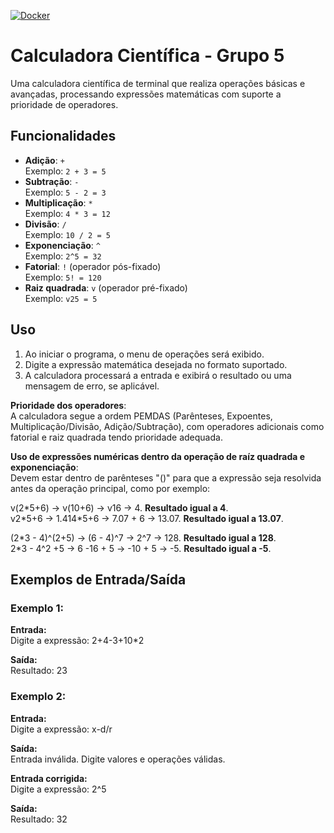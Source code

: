 [![Docker](https://github.com/thiagoricardop/grupo5/actions/workflows/docker-build.yml/badge.svg)](https://github.com/thiagoricardop/grupo5/actions/workflows/docker-build.yml)

# Calculadora Científica - Grupo 5

Uma calculadora científica de terminal que realiza operações básicas e avançadas, processando expressões matemáticas com suporte a prioridade de operadores.

## Funcionalidades

- **Adição**: `+`  
  Exemplo: `2 + 3 = 5`
- **Subtração**: `-`  
  Exemplo: `5 - 2 = 3`
- **Multiplicação**: `*`  
  Exemplo: `4 * 3 = 12`
- **Divisão**: `/`  
  Exemplo: `10 / 2 = 5`
- **Exponenciação**: `^`  
  Exemplo: `2^5 = 32`
- **Fatorial**: `!` (operador pós-fixado)  
  Exemplo: `5! = 120`
- **Raiz quadrada**: `v` (operador pré-fixado)  
  Exemplo: `v25 = 5`

## Uso

1. Ao iniciar o programa, o menu de operações será exibido.
2. Digite a expressão matemática desejada no formato suportado.
3. A calculadora processará a entrada e exibirá o resultado ou uma mensagem de erro, se aplicável.

**Prioridade dos operadores**:  
A calculadora segue a ordem PEMDAS (Parênteses, Expoentes, Multiplicação/Divisão, Adição/Subtração), com operadores adicionais como fatorial e raiz quadrada tendo prioridade adequada.

**Uso de expressões numéricas dentro da operação de raíz quadrada e exponenciação**:  
Devem estar dentro de parênteses "()" para que a expressão seja resolvida antes da operação principal, como por exemplo:

v(2\*5+6) -> v(10+6) -> v16 -> 4. **Resultado igual a 4**.  
v2\*5+6 -> 1.414\*5+6 -> 7.07 + 6 -> 13.07. **Resultado igual a 13.07**.

(2\*3 - 4)^(2+5) -> (6 - 4)^7 -> 2^7 -> 128. **Resultado igual a 128**.  
2\*3 - 4^2 +5 -> 6 -16 + 5 -> -10 + 5 -> -5. **Resultado igual a -5**. 

## Exemplos de Entrada/Saída

### Exemplo 1:
**Entrada:**  
Digite a expressão: 2+4-3+10*2

**Saída:**  
Resultado: 23

### Exemplo 2:
**Entrada:**  
Digite a expressão: x-d/r

**Saída:**  
Entrada inválida. Digite valores e operações válidas.

**Entrada corrigida:**  
Digite a expressão: 2^5

**Saída:**  
Resultado: 32
